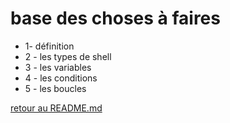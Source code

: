 # base des choses à faires

* 1- définition
* 2 - les types de shell
* 3 - les variables
* 4 - les conditions
* 5 - les boucles

[retour au README.md](https://github.com/LBROCHARD/cours-linux)
